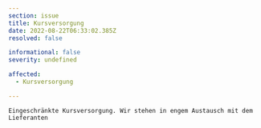 ```yaml
---
section: issue
title: Kursversorgung
date: 2022-08-22T06:33:02.385Z
resolved: false

informational: false
severity: undefined

affected:
  - Kursversorgung

---
```


    Eingeschränkte Kursversorgung. Wir stehen in engem Austausch mit dem Lieferanten
